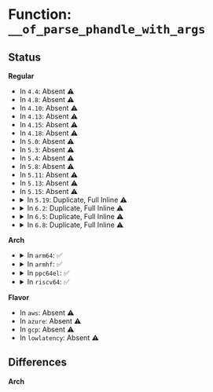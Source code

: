 # Function: <code>__of_parse_phandle_with_args</code>

## Status
<b>Regular</b>
<ul>
<li>
In <code>4.4</code>: Absent ⚠️
</li>
<li>
In <code>4.8</code>: Absent ⚠️
</li>
<li>
In <code>4.10</code>: Absent ⚠️
</li>
<li>
In <code>4.13</code>: Absent ⚠️
</li>
<li>
In <code>4.15</code>: Absent ⚠️
</li>
<li>
In <code>4.18</code>: Absent ⚠️
</li>
<li>
In <code>5.0</code>: Absent ⚠️
</li>
<li>
In <code>5.3</code>: Absent ⚠️
</li>
<li>
In <code>5.4</code>: Absent ⚠️
</li>
<li>
In <code>5.8</code>: Absent ⚠️
</li>
<li>
In <code>5.11</code>: Absent ⚠️
</li>
<li>
In <code>5.13</code>: Absent ⚠️
</li>
<li>
In <code>5.15</code>: Absent ⚠️
</li>
<li>
<details>
<summary>In <code>5.19</code>: Duplicate, Full Inline ⚠️</summary>

**Collision:** Static Duplication

**Inline:** Full

**Transformation:** False

**Instances:**

```
In drivers/phy/phy-core.c (0)
Location: include/linux/of.h:709
Inline: True
```
```
In drivers/pwm/core.c (0)
Location: include/linux/of.h:709
Inline: True
```
```
In drivers/xen/grant-dma-ops.c (0)
Location: include/linux/of.h:709
Inline: True
```
```
In drivers/regulator/core.c (0)
Location: include/linux/of.h:709
Inline: True
```
```
In drivers/reset/core.c (0)
Location: include/linux/of.h:709
Inline: True
```
```
In drivers/mfd/syscon.c (0)
Location: include/linux/of.h:709
Inline: True
```
```
In drivers/net/mdio/fwnode_mdio.c (0)
Location: include/linux/of.h:709
Inline: True
```
```
In drivers/usb/phy/phy.c (0)
Location: include/linux/of.h:709
Inline: True
```
```
In drivers/power/supply/power_supply_core.c (0)
Location: include/linux/of.h:709
Inline: True
```
```
In drivers/leds/led-class.c (0)
Location: include/linux/of.h:709
Inline: True
```
```
In drivers/mailbox/mailbox.c (0)
Location: include/linux/of.h:709
Inline: True
```
```
In drivers/hwspinlock/hwspinlock_core.c (0)
Location: include/linux/of.h:709
Inline: True
```
```
In drivers/devfreq/devfreq-event.c (0)
Location: include/linux/of.h:709
Inline: True
```
```
In drivers/interconnect/core.c (0)
Location: include/linux/of.h:709
Inline: True
```
```
In drivers/hte/hte.c (0)
Location: include/linux/of.h:709
Inline: True
```
</details>
</li>
<li>
<details>
<summary>In <code>6.2</code>: Duplicate, Full Inline ⚠️</summary>

**Collision:** Static Duplication

**Inline:** Full

**Transformation:** False

**Instances:**

```
In drivers/phy/phy-core.c (0)
Location: include/linux/of.h:707
Inline: True
```
```
In drivers/pwm/core.c (0)
Location: include/linux/of.h:707
Inline: True
```
```
In drivers/xen/grant-dma-ops.c (0)
Location: include/linux/of.h:707
Inline: True
```
```
In drivers/regulator/core.c (0)
Location: include/linux/of.h:707
Inline: True
```
```
In drivers/reset/core.c (0)
Location: include/linux/of.h:707
Inline: True
```
```
In drivers/mfd/syscon.c (0)
Location: include/linux/of.h:707
Inline: True
```
```
In drivers/net/pse-pd/pse_core.c (0)
Location: include/linux/of.h:707
Inline: True
```
```
In drivers/net/mdio/fwnode_mdio.c (0)
Location: include/linux/of.h:707
Inline: True
```
```
In drivers/usb/phy/phy.c (0)
Location: include/linux/of.h:707
Inline: True
```
```
In drivers/power/supply/power_supply_core.c (0)
Location: include/linux/of.h:707
Inline: True
```
```
In drivers/leds/led-class.c (0)
Location: include/linux/of.h:707
Inline: True
```
```
In drivers/mailbox/mailbox.c (0)
Location: include/linux/of.h:707
Inline: True
```
```
In drivers/hwspinlock/hwspinlock_core.c (0)
Location: include/linux/of.h:707
Inline: True
```
```
In drivers/devfreq/devfreq-event.c (0)
Location: include/linux/of.h:707
Inline: True
```
```
In drivers/interconnect/core.c (0)
Location: include/linux/of.h:707
Inline: True
```
```
In drivers/hte/hte.c (0)
Location: include/linux/of.h:707
Inline: True
```
</details>
</li>
<li>
<details>
<summary>In <code>6.5</code>: Duplicate, Full Inline ⚠️</summary>

**Collision:** Static Duplication

**Inline:** Full

**Transformation:** False

**Instances:**

```
In drivers/phy/phy-core.c (0)
Location: include/linux/of.h:729
Inline: True
```
```
In drivers/pwm/core.c (0)
Location: include/linux/of.h:729
Inline: True
```
```
In drivers/xen/grant-dma-ops.c (0)
Location: include/linux/of.h:729
Inline: True
```
```
In drivers/regulator/core.c (0)
Location: include/linux/of.h:729
Inline: True
```
```
In drivers/reset/core.c (0)
Location: include/linux/of.h:729
Inline: True
```
```
In drivers/mfd/syscon.c (0)
Location: include/linux/of.h:729
Inline: True
```
```
In drivers/net/pse-pd/pse_core.c (0)
Location: include/linux/of.h:729
Inline: True
```
```
In drivers/net/mdio/fwnode_mdio.c (0)
Location: include/linux/of.h:729
Inline: True
```
```
In drivers/usb/phy/phy.c (0)
Location: include/linux/of.h:729
Inline: True
```
```
In drivers/power/supply/power_supply_core.c (0)
Location: include/linux/of.h:729
Inline: True
```
```
In drivers/leds/led-class.c (0)
Location: include/linux/of.h:729
Inline: True
```
```
In drivers/mailbox/mailbox.c (0)
Location: include/linux/of.h:729
Inline: True
```
```
In drivers/hwspinlock/hwspinlock_core.c (0)
Location: include/linux/of.h:729
Inline: True
```
```
In drivers/devfreq/devfreq-event.c (0)
Location: include/linux/of.h:729
Inline: True
```
```
In drivers/interconnect/core.c (0)
Location: include/linux/of.h:729
Inline: True
```
```
In drivers/hte/hte.c (0)
Location: include/linux/of.h:729
Inline: True
```
</details>
</li>
<li>
<details>
<summary>In <code>6.8</code>: Duplicate, Full Inline ⚠️</summary>

**Collision:** Static Duplication

**Inline:** Full

**Transformation:** False

**Instances:**

```
In drivers/phy/phy-core.c (0)
Location: include/linux/of.h:728
Inline: True
```
```
In drivers/pwm/core.c (0)
Location: include/linux/of.h:728
Inline: True
```
```
In drivers/xen/grant-dma-ops.c (0)
Location: include/linux/of.h:728
Inline: True
```
```
In drivers/regulator/core.c (0)
Location: include/linux/of.h:728
Inline: True
```
```
In drivers/reset/core.c (0)
Location: include/linux/of.h:728
Inline: True
```
```
In drivers/mfd/syscon.c (0)
Location: include/linux/of.h:728
Inline: True
```
```
In drivers/gpu/drm/drm_panel.c (0)
Location: include/linux/of.h:728
Inline: True
```
```
In drivers/gpu/drm/tiny/simpledrm.c (0)
Location: include/linux/of.h:728
Inline: True
```
```
In drivers/net/pse-pd/pse_core.c (0)
Location: include/linux/of.h:728
Inline: True
```
```
In drivers/net/mdio/fwnode_mdio.c (0)
Location: include/linux/of.h:728
Inline: True
```
```
In drivers/usb/phy/phy.c (0)
Location: include/linux/of.h:728
Inline: True
```
```
In drivers/power/supply/power_supply_core.c (0)
Location: include/linux/of.h:728
Inline: True
```
```
In drivers/leds/led-class.c (0)
Location: include/linux/of.h:728
Inline: True
```
```
In drivers/mailbox/mailbox.c (0)
Location: include/linux/of.h:728
Inline: True
```
```
In drivers/hwspinlock/hwspinlock_core.c (0)
Location: include/linux/of.h:728
Inline: True
```
```
In drivers/devfreq/devfreq-event.c (0)
Location: include/linux/of.h:728
Inline: True
```
```
In drivers/interconnect/core.c (0)
Location: include/linux/of.h:728
Inline: True
```
```
In drivers/hte/hte.c (0)
Location: include/linux/of.h:728
Inline: True
```
</details>
</li>
</ul>
<b>Arch</b>
<ul>
<li>
<details>
<summary>In <code>arm64</code>: ✅</summary>

```c
int __of_parse_phandle_with_args(const struct device_node *np, const char *list_name, const char *cells_name, int cell_count, int index, struct of_phandle_args *out_args);
```

**Collision:** Unique Static

**Inline:** No

**Transformation:** False

**Instances:**

```
In drivers/of/base.c (ffff800010b6b2f0)
Location: drivers/of/base.c:1408
Inline: False
Direct callers:
  - drivers/of/base.c:of_find_next_cache_node
  - drivers/of/base.c:of_find_next_cache_node
  - drivers/of/base.c:of_parse_phandle_with_fixed_args
  - drivers/of/base.c:of_parse_phandle_with_args_map
  - drivers/of/base.c:of_parse_phandle_with_args
```
**Symbols:**

```
ffff800010b6b2f0-ffff800010b6b414: __of_parse_phandle_with_args (STB_LOCAL)
```
</details>
</li>
<li>
<details>
<summary>In <code>armhf</code>: ✅</summary>

```c
int __of_parse_phandle_with_args(const struct device_node *np, const char *list_name, const char *cells_name, int cell_count, int index, struct of_phandle_args *out_args);
```

**Collision:** Unique Static

**Inline:** No

**Transformation:** False

**Instances:**

```
In drivers/of/base.c (c0c4e6cc)
Location: drivers/of/base.c:1408
Inline: False
Direct callers:
  - drivers/of/base.c:of_find_next_cache_node
  - drivers/of/base.c:of_find_next_cache_node
  - drivers/of/base.c:of_parse_phandle_with_fixed_args
  - drivers/of/base.c:of_parse_phandle_with_args_map
  - drivers/of/base.c:of_parse_phandle_with_args
```
**Symbols:**

```
c0c4e6cc-c0c4e7dc: __of_parse_phandle_with_args (STB_LOCAL)
```
</details>
</li>
<li>
<details>
<summary>In <code>ppc64el</code>: ✅</summary>

```c
int __of_parse_phandle_with_args(const struct device_node *np, const char *list_name, const char *cells_name, int cell_count, int index, struct of_phandle_args *out_args);
```

**Collision:** Unique Static

**Inline:** No

**Transformation:** False

**Instances:**

```
In drivers/of/base.c (c000000000c44ec0)
Location: drivers/of/base.c:1408
Inline: False
Direct callers:
  - drivers/of/base.c:of_find_next_cache_node
  - drivers/of/base.c:of_find_next_cache_node
  - drivers/of/base.c:of_parse_phandle_with_fixed_args
  - drivers/of/base.c:of_parse_phandle_with_args_map
  - drivers/of/base.c:of_parse_phandle_with_args
```
**Symbols:**

```
c000000000c44ec0-c000000000c45020: __of_parse_phandle_with_args (STB_LOCAL)
```
</details>
</li>
<li>
<details>
<summary>In <code>riscv64</code>: ✅</summary>

```c
int __of_parse_phandle_with_args(const struct device_node *np, const char *list_name, const char *cells_name, int cell_count, int index, struct of_phandle_args *out_args);
```

**Collision:** Unique Static

**Inline:** No

**Transformation:** False

**Instances:**

```
In drivers/of/base.c (ffffffe000720846)
Location: drivers/of/base.c:1408
Inline: False
Direct callers:
  - drivers/of/base.c:of_find_next_cache_node
  - drivers/of/base.c:of_find_next_cache_node
  - drivers/of/base.c:of_parse_phandle_with_fixed_args
  - drivers/of/base.c:of_parse_phandle_with_args_map
  - drivers/of/base.c:of_parse_phandle_with_args
```
**Symbols:**

```
ffffffe000720846-ffffffe000720922: __of_parse_phandle_with_args (STB_LOCAL)
```
</details>
</li>
</ul>
<b>Flavor</b>
<ul>
<li>
In <code>aws</code>: Absent ⚠️
</li>
<li>
In <code>azure</code>: Absent ⚠️
</li>
<li>
In <code>gcp</code>: Absent ⚠️
</li>
<li>
In <code>lowlatency</code>: Absent ⚠️
</li>
</ul>

## Differences
<b>Arch</b>
<ul>
</ul>
